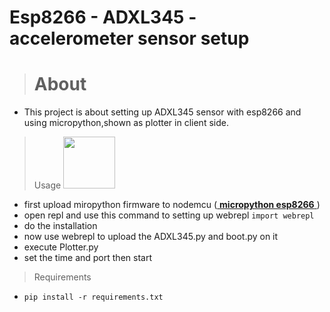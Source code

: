 # Esp8266 - ADXL345 - accelerometer sensor setup

> # About
- This project is about setting up ADXL345 sensor with esp8266 and using micropython,shown as plotter in client side.
>  Usage  <img src="https://upload.wikimedia.org/wikipedia/commons/thumb/4/4e/Micropython-logo.svg/2000px-Micropython-logo.svg.png" width="83"/></p>
- first upload miropython firmware to nodemcu (<a href = "https://docs.micropython.org/en/latest/esp8266/esp8266/tutorial/repl.html" target = "_blank"> **micropython esp8266** </a>)
- open repl and use this command to setting up webrepl `import webrepl`
- do the installation
- now use webrepl to upload the ADXL345.py and boot.py on it
- execute Plotter.py 
- set the time and port then  start 
> Requirements 
- `pip install -r requirements.txt`


